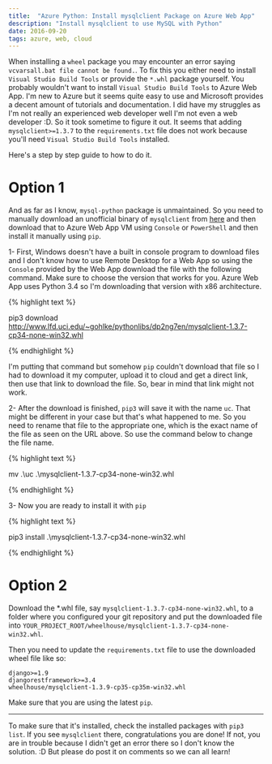 ```yaml
---
title:  "Azure Python: Install mysqlclient Package on Azure Web App"
description: "Install mysqlclient to use MySQL with Python"
date: 2016-09-20
tags: azure, web, cloud
---
```


When installing a `wheel` package you may encounter an error saying `vcvarsall.bat file cannot be found.`. To fix this you either need to install
`Visual Studio Build Tools` or provide the `*.whl` package yourself. You probably wouldn't want to install `Visual Studio Build Tools` to Azure Web App.
I'm new to Azure but it seems quite easy to use and Microsoft provides a decent amount of tutorials and documentation. I did have my struggles
as I'm not really an experienced web developer well I'm not even a web developer :D. So it took sometime to figure it out.
It seems that adding `mysqlclient>=1.3.7` to the `requirements.txt` file does not work because you'll need `Visual Studio Build Tools` installed.

Here's a step by step guide to how to do it.

# Option 1

And as far as I know, `mysql-python` package is unmaintained. So you need to manually download an unofficial binary of `mysqlclient` from [here](http://www.lfd.uci.edu/~gohlke/pythonlibs/#mysqlclient) and then download that to
Azure Web App VM using `Console` or `PowerShell` and then install it manually using `pip`.

1- First, Windows doesn't have a built in console program to download files and I don't know how to use Remote Desktop for a Web App so using
the `Console` provided by the Web App download the file with the following command. Make sure to choose the version that works for you. Azure Web App
uses Python 3.4 so I'm downloading that version with x86 architecture.

{% highlight text %}

pip3 download http://www.lfd.uci.edu/~gohlke/pythonlibs/dp2ng7en/mysqlclient-1.3.7-cp34-none-win32.whl

{% endhighlight  %}

I'm putting that command but somehow `pip` couldn't download that file so I had to download it my computer, upload it to cloud and get a direct link, then
use that link to download the file. So, bear in mind that link might not work.

2- After the download is finished, `pip3` will save it with the name `uc`. That might be different in your case but that's what happened to me.
So you need to rename that file to the appropriate one, which is the exact name of the file as seen on the URL above. So use the command below to
change the file name.

{% highlight text %}

mv .\uc .\mysqlclient-1.3.7-cp34-none-win32.whl

{% endhighlight %}

3- Now you are ready to install it with `pip`

{% highlight text %}

pip3 install .\mysqlclient-1.3.7-cp34-none-win32.whl

{% endhighlight %}


# Option 2

Download the *.whl file, say `mysqlclient-1.3.7-cp34-none-win32.whl`, to a folder where you configured your git repository and put the
downloaded file into `YOUR_PROJECT_ROOT/wheelhouse/mysqlclient-1.3.7-cp34-none-win32.whl`.

Then you need to update the `requirements.txt` file to use the downloaded wheel file like so:

```
django>=1.9
djangorestframework>=3.4
wheelhouse/mysqlclient-1.3.9-cp35-cp35m-win32.whl
```

Make sure that you are using the latest `pip`.

------------------

To make sure that it's installed, check the installed packages with `pip3 list`. If you see `mysqlclient` there, congratulations you are done!
If not, you are in trouble because I didn't get an error there so I don't know the solution. :D But please do post it on comments so we can all learn!
